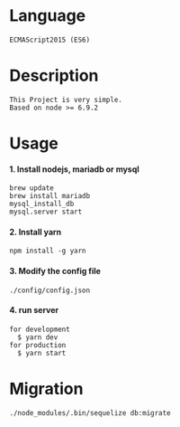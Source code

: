# Language
    ECMAScript2015 (ES6)
    
# Description
    This Project is very simple. 
    Based on node >= 6.9.2

# Usage
#### 1. Install nodejs, mariadb or mysql
    brew update
    brew install mariadb
    mysql_install_db
    mysql.server start
#### 2. Install yarn
    npm install -g yarn
#### 3. Modify the config file
    ./config/config.json
#### 4. run server
    for development
      $ yarn dev
    for production
      $ yarn start
    
# Migration
    ./node_modules/.bin/sequelize db:migrate